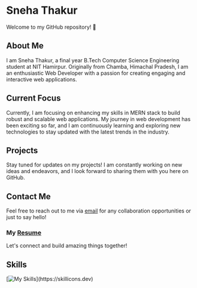 # Sneha Thakur 
Welcome to my GitHub repository! 👋

## About Me
I am Sneha Thakur, a final year B.Tech Computer Science Engineering student at NIT Hamirpur. Originally from Chamba, Himachal Pradesh, I am an enthusiastic Web Developer with a passion for creating engaging and interactive web applications.

## Current Focus
Currently, I am focusing on enhancing my skills in MERN stack to build robust and scalable web applications. My journey in web development has been exciting so far, and I am continuously learning and exploring new technologies to stay updated with the latest trends in the industry.

## Projects
Stay tuned for updates on my projects! I am constantly working on new ideas and endeavors, and I look forward to sharing them with you here on GitHub.

## Contact Me
Feel free to reach out to me via [email](snehathakur345656@gmail.com "email") for any collaboration opportunities or just to say hello!

### My [Resume](https://drive.google.com/file/d/1LglD_blDWuKzlnOhQzeiR4rOq2huJnx4/view?usp=sharing "Resume")

Let's connect and build amazing things together!

## Skills
[![My Skills](https://skillicons.dev/icons?i=cpp,js,html,css,react,nodejs,mongodb,git,bootstrap,express,github,jquery,sass,tailwind,visualstudio,)](https://skillicons.dev)

